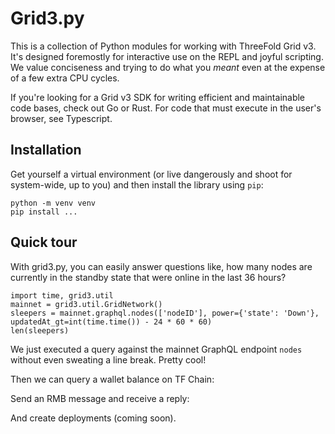 # Grid3.py

This is a collection of Python modules for working with ThreeFold Grid v3. It's designed foremostly for interactive use on the REPL and joyful scripting. We value conciseness and trying to do what you *meant* even at the expense of a few extra CPU cycles.

If you're looking for a Grid v3 SDK for writing efficient and maintainable code bases, check out Go or Rust. For code that must execute in the user's browser, see Typescript.

## Installation

Get yourself a virtual environment (or live dangerously and shoot for system-wide, up to you) and then install the library using `pip`:

```
python -m venv venv
pip install ...
```

## Quick tour

With grid3.py, you can easily answer questions like, how many nodes are currently in the standby state that were online in the last 36 hours?

```
import time, grid3.util
mainnet = grid3.util.GridNetwork()
sleepers = mainnet.graphql.nodes(['nodeID'], power={'state': 'Down'}, updatedAt_gt=int(time.time()) - 24 * 60 * 60)
len(sleepers)
```

We just executed a query against the mainnet GraphQL endpoint `nodes` without even sweating a line break. Pretty cool!

Then we can query a wallet balance on TF Chain:

Send an RMB message and receive a reply:

And create deployments (coming soon).
